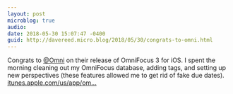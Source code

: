 ```yaml
---
layout: post
microblog: true
audio: 
date: 2018-05-30 15:07:47 -0400
guid: http://davereed.micro.blog/2018/05/30/congrats-to-omni.html
---
```

Congrats to [@Omni](https://micro.blog/Omni) on their release of OmniFocus 3 for iOS. I spent the morning cleaning out my OmniFocus database, adding tags, and setting up new perspectives (these features allowed me to get rid of fake due dates). [itunes.apple.com/us/app/om...](https://itunes.apple.com/us/app/omnifocus-3/id1346190318?mt=8)
